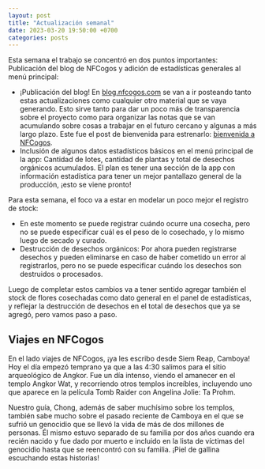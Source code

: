 ```yaml
---
layout: post
title: "Actualización semanal"
date: 2023-03-20 19:50:00 +0700
categories: posts
---
```


Esta semana el trabajo se concentró en dos puntos importantes: Publicación del blog de NFCogos y adición de estadísticas generales al menú principal:

- ¡Publicación del blog! En [blog.nfcogos.com](blog.nfcogos.com) se van a ir posteando tanto estas actualizaciones como cualquier otro material que se vaya generando. Esto sirve tanto para dar un poco más de transparencia sobre el proyecto como para organizar las notas que se van acumulando sobre cosas a trabajar en el futuro cercano y algunas a más largo plazo. Este fue el post de bienvenida para estrenarlo: [bienvenida a NFCogos](https://blog.nfcogos.com/posts/2023/03/17/welcome-to-nfcogos.html).
- Inclusión de algunos datos estadísticos básicos en el menú principal de la app: Cantidad de lotes, cantidad de plantas y total de desechos orgánicos acumulados. El plan es tener una sección de la app con información estadística para tener un mejor pantallazo general de la producción, ¡esto se viene pronto!

Para esta semana, el foco va a estar en modelar un poco mejor el registro de stock:

- En este momento se puede registrar cuándo ocurre una cosecha, pero no se puede especificar cuál es el peso de lo cosechado, y lo mismo luego de secado y curado.
- Destrucción de desechos orgánicos: Por ahora pueden registrarse desechos y pueden eliminarse en caso de haber cometido un error al registrarlos, pero no se puede especificar cuándo los desechos son destruidos o procesados.

Luego de completar estos cambios va a tener sentido agregar también el stock de flores cosechadas como dato general en el panel de estadísticas, y reflejar la destrucción de desechos en el total de desechos que ya se agregó, pero vamos paso a paso.

## Viajes en NFCogos

En el lado viajes de NFCogos, ¡ya les escribo desde Siem Reap, Camboya! Hoy el día empezó temprano ya que a las 4:30 salimos para el sitio arqueológico de Angkor. Fue un día intenso, viendo el amanecer en el templo Angkor Wat, y recorriendo otros templos increíbles, incluyendo uno que aparece en la película Tomb Raider con Angelina Jolie: Ta Prohm.

Nuestro guía, Chong, además de saber muchísimo sobre los templos, también sabe mucho sobre el pasado reciente de Camboya en el que se sufrió un genocidio que se llevó la vida de más de dos millones de personas. Él mismo estuvo separado de su familia por dos años cuando era recién nacido y fue dado por muerto e incluido en la lista de víctimas del genocidio hasta que se reencontró con su familia. ¡Piel de gallina escuchando estas historias!
